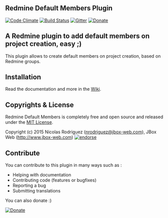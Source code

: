## Redmine Default Members Plugin

[![Code Climate](https://codeclimate.com/github/jbox-web/redmine_default_members.png)](https://codeclimate.com/github/jbox-web/redmine_default_members)
[![Build Status](https://travis-ci.org/jbox-web/redmine_default_members.svg?branch=devel)](https://travis-ci.org/jbox-web/redmine_default_members)
[![Gitter](https://badges.gitter.im/Join%20Chat.svg)](https://gitter.im/jbox-web/redmine_default_members?utm_source=badge&utm_medium=badge&utm_campaign=pr-badge)
[![Donate](https://www.paypalobjects.com/en_US/i/btn/btn_donate_LG.gif)](https://www.paypal.com/cgi-bin/webscr?cmd=_s-xclick&hosted_button_id=FBT7E7DAVVEEU)

## A Redmine plugin to add default members on project creation, easy ;)

This plugin allows to create default members on project creation, based on Redmine groups.

## Installation

Read the documentation and more in the [Wiki](https://github.com/jbox-web/redmine_default_members/wiki).

## Copyrights & License

Redmine Default Members is completely free and open source and released under the [MIT License](https://github.com/jbox-web/redmine_default_members/blob/devel/LICENSE).

Copyright (c) 2015 Nicolas Rodriguez (nrodriguez@jbox-web.com), JBox Web (http://www.jbox-web.com) [![endorse](https://api.coderwall.com/n-rodriguez/endorsecount.png)](https://coderwall.com/n-rodriguez)

## Contribute

You can contribute to this plugin in many ways such as :
* Helping with documentation
* Contributing code (features or bugfixes)
* Reporting a bug
* Submitting translations

You can also donate :)

[![Donate](https://www.paypalobjects.com/en_US/i/btn/btn_donate_LG.gif)](https://www.paypal.com/cgi-bin/webscr?cmd=_s-xclick&hosted_button_id=FBT7E7DAVVEEU)
